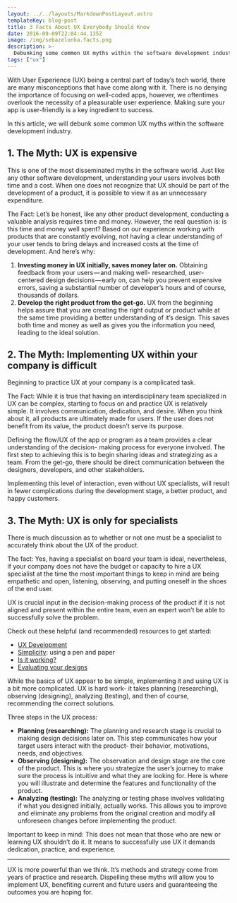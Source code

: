 ```yaml
---
layout: ../../layouts/MarkdownPostLayout.astro
templateKey: blog-post
title: 3 Facts About UX Everybody Should Know
date: 2016-09-09T22:04:44.135Z
image: /img/sebazelonka.facts.png
description: >-
  Debunking some common UX myths within the software development industry.
tags: ["ux"]
---
```


With User Experience (UX) being a central part of today’s tech world, there are many misconceptions that have come along with it. There is no denying the importance of focusing on well-coded apps, however, we oftentimes overlook the necessity of a pleasurable user experience. Making sure your app is user-friendly is a key ingredient to success.

In this article, we will debunk some common UX myths within the software development industry.

## 1. The Myth: UX is expensive

This is one of the most disseminated myths in the software world. Just like any other software development, understanding your users involves both time and a cost. When one does not recognize that UX should be part of the development of a product, it is possible to view it as an unnecessary expenditure.

The Fact: Let’s be honest, like any other product development, conducting a valuable analysis requires time and money. However, the real question is: is this time and money well spent? Based on our experience working with products that are constantly evolving, not having a clear understanding of your user tends to bring delays and increased costs at the time of development. And here’s why:

1. **Investing money in UX initially, saves money later on.** Obtaining feedback from your users — and making well- researched, user-centered design decisions — early on, can help you prevent expensive errors, saving a substantial number of developer’s hours and of course, thousands of dollars.
2. **Develop the right product from the get-go.** UX from the beginning helps assure that you are creating the right output or product while at the same time providing a better understanding of it’s design. This saves both time and money as well as gives you the information you need, leading to the ideal solution.

## 2. The Myth: Implementing UX within your company is difficult

Beginning to practice UX at your company is a complicated task.

The Fact: While it is true that having an interdisciplinary team specialized in UX can be complex, starting to focus on and practice UX is relatively simple. It involves communication, dedication, and desire. When you think about it, all products are ultimately made for users. If the user does not benefit from its value, the product doesn’t serve its purpose.

Defining the flow/UX of the app or program as a team provides a clear understanding of the decision- making process for everyone involved. The first step to achieving this is to begin sharing ideas and strategizing as a team. From the get-go, there should be direct communication between the designers, developers, and other stakeholders.

Implementing this level of interaction, even without UX specialists, will result in fewer complications during the development stage, a better product, and happy customers.

## 3. The Myth: UX is only for specialists

There is much discussion as to whether or not one must be a specialist to accurately think about the UX of the product.

The fact: Yes, having a specialist on board your team is ideal, nevertheless, if your company does not have the budget or capacity to hire a UX specialist at the time the most important things to keep in mind are being empathetic and open, listening, observing, and putting oneself in the shoes of the end user.

UX is crucial input in the decision-making process of the product if it is not aligned and present within the entire team, even an expert won’t be able to successfully solve the problem.

Check out these helpful (and recommended) resources to get started:

- [UX Development](https://www.nngroup.com/articles/usability-maturity-stages-1-4/)
- [Simplicity](https://www.uxpin.com/studio/blog/paper-prototyping-the-practical-beginners-guide/): using a pen and paper
- [Is it working?](http://www.uxbooth.com/articles/the-art-of-guerrilla-usability-testing/)
- [Evaluating your designs](https://www.optimalworkshop.com/blog/guide-conducting-heuristic-evaluation/)

While the basics of UX appear to be simple, implementing it and using UX is a bit more complicated. UX is hard work- it takes planning (researching), observing (designing), analyzing (testing), and then of course, recommending the correct solutions.

Three steps in the UX process:

- **Planning (researching):** The planning and research stage is crucial to making design decisions later on. This step communicates how your target users interact with the product- their behavior, motivations, needs, and objectives.
- **Observing (designing):** The observation and design stage are the core of the product. This is where you strategize the user’s journey to make sure the process is intuitive and what they are looking for. Here is where you will illustrate and determine the features and functionality of the product.
- **Analyzing (testing):** The analyzing or testing phase involves validating if what you designed initially, actually works. This allows you to improve and eliminate any problems from the original creation and modify all unforeseen changes before implementing the product.

Important to keep in mind: This does not mean that those who are new or learning UX shouldn’t do it. It means to successfully use UX it demands dedication, practice, and experience.

---

UX is more powerful than we think. It’s methods and strategy come from years of practice and research. Dispelling these myths will allow you to implement UX, benefiting current and future users and guaranteeing the outcomes you are hoping for.
